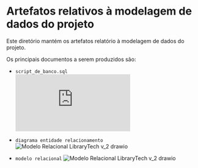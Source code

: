 # Artefatos relativos à modelagem de dados do projeto

Este diretório mantém os artefatos relatório à modelagem de dados do projeto. 

Os principais documentos a serem produzidos são:


* `script_de_banco.sql`
<br> ![Esboço Consultas SQL - LibraryTech.pdf](https://github.com/ICEI-PUC-Minas-PMV-SI/pmv-si-2022-1-e2-proj-bpm-t1-librarytech-1/files/8927021/Esboco.Consultas.SQL.-.LibraryTech.pdf)


* `diagrama entidade relacionamento`
	![Modelo Relacional LibraryTech v_2 drawio](https://user-images.githubusercontent.com/89880127/173990005-e816578c-c019-466d-8dff-5613426e2cef.png)

* `modelo relacional`
![Modelo Relacional LibraryTech v_2 drawio](https://user-images.githubusercontent.com/89880127/173990005-e816578c-c019-466d-8dff-5613426e2cef.png)
